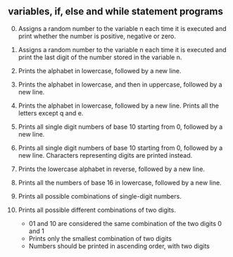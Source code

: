 ## variables, if, else and while statement programs
0. Assigns a random number to the variable n each time it is executed and print whether the number is positive, negative or zero.

1. Assigns a random number to the variable n each time it is executed and print the last digit of the number stored in the variable n.

2. Prints the alphabet in lowercase, followed by a new line.

3. Prints the alphabet in lowercase, and then in uppercase, followed by a new line.

4. Prints the alphabet in lowercase, followed by a new line. Prints all the letters except q and e.

5. Prints all single digit numbers of base 10 starting from 0, followed by a new line.

6. Prints all single digit numbers of base 10 starting from 0, followed by a new line. Characters representing digits are printed instead.

7. Prints the lowercase alphabet in reverse, followed by a new line.

8. Prints all the numbers of base 16 in lowercase, followed by a new line.

9. Prints all possible combinations of single-digit numbers.

10. Prints all possible different combinations of two digits.
	+ 01 and 10 are considered the same combination of the two digits 0 and 1
	+ Prints only the smallest combination of two digits
	+ Numbers should be printed in ascending order, with two digits

